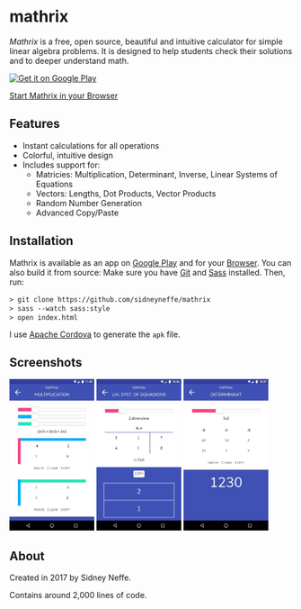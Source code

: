 # mathrix

_Mathrix_ is a free, open source, beautiful and intuitive calculator for simple linear algebra problems. It is designed to help students check their solutions and to deeper understand math.

<a href='https://play.google.com/store/apps/details?id=de.sjnsoft.mathrix&utm_source=github&pcampaignid=MKT-Other-global-all-co-prtnr-py-PartBadge-Mar2515-1'><img alt='Get it on Google Play' height="65px" src='https://play.google.com/intl/en_us/badges/images/generic/en_badge_web_generic.png'/></a>

[Start Mathrix in your Browser][browser]

## Features

- Instant calculations for all operations
- Colorful, intuitive design
- Includes support for:
	- Matricies: Multiplication, Determinant, Inverse, Linear Systems of Equations
	- Vectors: Lengths, Dot Products, Vector Products
	- Random Number Generation
	- Advanced Copy/Paste

## Installation

Mathrix is available as an app on [Google Play][playstore] and for your [Browser][browser]. You can also build it from source: Make sure you have [Git][git] and [Sass][sass] installed. Then, run:

	> git clone https://github.com/sidneyneffe/mathrix
	> sass --watch sass:style
	> open index.html

I use [Apache Cordova][cordova] to generate the `apk` file.


## Screenshots

<div>
	<img src="other/screenshots/phone-multiplication.jpg" width="30%"/>
	<img src="other/screenshots/phone-linear-system.jpg" width="30%"/>
	<img src="other/screenshots/phone-determinant.jpg" width="30%"/>
</div>

## About

Created in 2017 by Sidney Neffe.

Contains around 2,000 lines of code.

[browser]: http://sidneyneffe.com/projects/mathrix/app/
[playstore]: https://play.google.com/store/apps/details?id=de.sjnsoft.mathrix
[cordova]: https://cordova.apache.org/
[sass]: https://sass-lang.com/
[git]: https://git-scm.com/
